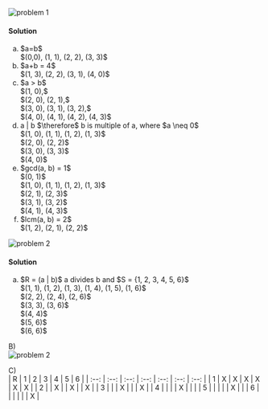 ![problem 1](https://github.com/cpp-rakesh/discrete_mathematics_and_its_applications/blob/master/chapter_9_relations/9.1_relations_and_their_properties/repo/problem_1.png)

#### Solution
<ol type="a">
  <li>
    $a=b$ <br/>
    $(0,0), (1, 1), (2, 2), (3, 3)$
  </li>
  <li>
    $a+b = 4$ <br/>
    $(1, 3), (2, 2), (3, 1), (4, 0)$
  </li>
  <li>
    $a > b$ <br/>
    $(1, 0),$ <br/>
    $(2, 0), (2, 1),$ <br/>
    $(3, 0), (3, 1), (3, 2),$ <br/> 
    $(4, 0), (4, 1), (4, 2), (4, 3)$
  </li>
  <li>
    a | b $\therefore$ b is multiple of a, where $a \neq 0$ <br/>
    $(1, 0), (1, 1), (1, 2), (1, 3)$ <br/>
    $(2, 0), (2, 2)$ <br/>
    $(3, 0), (3, 3)$ <br/>
    $(4, 0)$
  </li>
  <li>
    $gcd(a, b) = 1$ <br/>
    $(0, 1)$ <br/>
    $(1, 0), (1, 1), (1, 2), (1, 3)$ <br/>
    $(2, 1), (2, 3)$ <br/>
    $(3, 1), (3, 2)$ <br/>
    $(4, 1), (4, 3)$    
  </li>
  <li>
    $lcm(a, b) = 2$ <br/>
    $(1, 2), (2, 1), (2, 2)$
  </li>
</ol>

![problem 2](https://github.com/cpp-rakesh/discrete_mathematics_and_its_applications/blob/master/chapter_9_relations/9.1_relations_and_their_properties/repo/problem_2.png)

#### Solution
<ol type="a">
  <li>
    $R = (a | b)$ a divides b and $S = {1, 2, 3, 4, 5, 6}$ <br/>
    $(1, 1), (1, 2), (1, 3), (1, 4), (1, 5), (1, 6)$ <br/>
    $(2, 2), (2, 4), (2, 6)$ <br/>
    $(3, 3), (3, 6)$ <br/>
    $(4, 4)$ <br/>
    $(5, 6)$ <br/>
    $(6, 6)$
  </li>
</ol>

B) \
![problem 2](https://github.com/cpp-rakesh/discrete_mathematics_and_its_applications/blob/master/chapter_9_relations/9.1_relations_and_their_properties/repo/solution_2_b.jpg)

C) \
| R | 1 | 2 | 3 | 4 | 5 | 6 |
| :--: | :--: | :--: | :--: | :--: | :--: | :--: |
| 1 | X | X | X | X | X | X |
| 2 |   | X |   | X |   | X |
| 3 |   |   | X |   |   | X |
| 4 |   |   |   | X |   |   |
| 5 |   |   |   |   | X |   |
| 6 |   |   |   |   |   | X |
